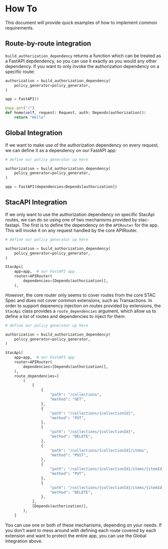 # How To

This document will provide quick examples of how to implement common requirements.

## Route-by-route integration

`build_authorization_dependency` returns a function which can be treated as a FastAPI depdendency, so you can use it exactly as you would any other dependency. If you want to only invoke the authorization dependency on a specific route:

```python
authorization = build_authorization_dependency(
    policy_generator=policy_generator,
)

app = FastAPI()

@app.get("/")
def home(self, request: Request, auth: Depends(authorization)):
    return "Hello"

```

## Global Integration

If we want to make use of the authorization dependency on every request, we can define it as a dependency on our FastAPI app:

```python
# define our policy generator up here

authorization = build_authorization_dependency(
    policy_generator=policy_generator,
)

app = FastAPI(dependencies=Depends[authorization])
```

## StacAPI Integration

If we only want to use the authorization dependency on specific StacApi routes, we can do so using one of two mechanisms provided by stac-fastapi. The first is to define the dependency on the `APIRouter` for the app. This will invoke it on any request handled by the core APIRouter.

```python
# define our policy generator up here

authorization = build_authorization_dependency(
    policy_generator=policy_generator,
)

StacApi(
    app=app,  # our FastAPI app
    router=APIRouter(
        dependencies=[Depends(authorization)],
    ),
```

*However*, the core router only seems to cover routes from the core STAC Spec and does not cover common extensions, such as Transactions. In order to support depenency injection on routes provided by extensions, the `StacApi` class provides a `route_dependencies` argument, which allow us to define a list of routes and dependencies to inject for them.

```python
# define our policy generator up here

authorization = build_authorization_dependency(
    policy_generator=policy_generator,
)

StacApi(
    app=app,  # our FastAPI app
    router=APIRouter(
        dependencies=[Depends(authorization)],
    ),
    route_dependencies=[
        (
            [
                {
                    "path": "/collections",
                    "method": "GET",
                },
                {
                    "path": "/collections/{collectionId}",
                    "method": "PUT",
                },
                {
                    "path": "/collections/{collectionId}",
                    "method": "DELETE",
                },
                {
                    "path": "/collections/{collectionId}/items",
                    "method": "POST",
                },
                {
                    "path": "/collections/{collectionId}/items/{itemId}",
                    "method": "PUT",
                },
                {
                    "path": "/collections/{collectionId}/items/{itemId}",
                    "method": "DELETE",
                },
            ],
            [Depends(authorization)],
        ),
    ]
```

You can use one or both of these mechanisms, depending on your needs. If you don't want to mess around with defining each route covered by each extension and want to protect the entire app, you can use the Global Integration above.